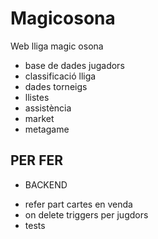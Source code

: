 # Magicosona
Web lliga magic osona
- base de dades jugadors
- classificació lliga
- dades torneigs
- llistes
- assistència
- market
- metagame
## PER FER
* BACKEND
- refer part cartes en venda
- on delete triggers per jugdors
- tests
